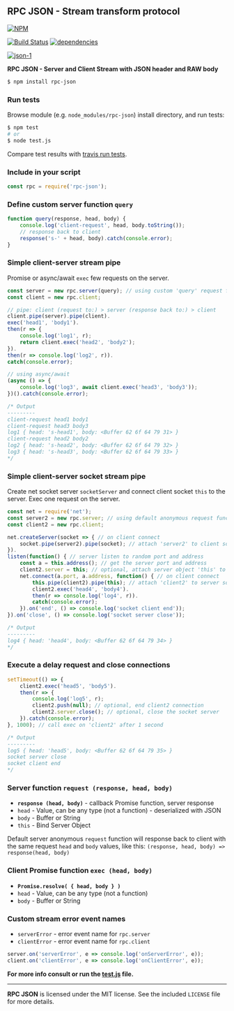 ## RPC JSON - Stream transform protocol
[![NPM](https://nodei.co/npm/rpc-json.png?downloads=true&downloadRank=true&stars=true)](https://nodei.co/npm/rpc-json/)

[![Build Status](https://travis-ci.org/RealTimeCom/rpc-json.svg?branch=master)](http://travis-ci.org/RealTimeCom/rpc-json)
[![dependencies](https://david-dm.org/RealTimeCom/rpc-json.svg)](https://david-dm.org/RealTimeCom/rpc-json)

[![json-1](https://cloud.githubusercontent.com/assets/22455434/22550324/2ccec420-e958-11e6-88c2-51fbe948c362.png)](https://github.com/RealTimeCom/rpc-json)

**RPC JSON - Server and Client Stream with JSON header and RAW body**
```sh
$ npm install rpc-json
```
### Run tests
Browse module (e.g. `node_modules/rpc-json`) install directory, and run tests:
```sh
$ npm test
# or
$ node test.js
```
Compare test results with <a href="https://travis-ci.org/RealTimeCom/rpc-json">travis run tests</a>.

### Include in your script
```js
const rpc = require('rpc-json');
```
### Define custom server function `query`
```js
function query(response, head, body) {
    console.log('client-request', head, body.toString());
    // response back to client
    response('s-' + head, body).catch(console.error);
}
```
### Simple client-server stream pipe
Promise or async/await `exec` few requests on the server.
```js
const server = new rpc.server(query); // using custom 'query' request function
const client = new rpc.client;

// pipe: client (request to:) > server (response back to:) > client
client.pipe(server).pipe(client).
exec('head1', 'body1').
then(r => {
    console.log('log1', r);
    return client.exec('head2', 'body2');
}).
then(r => console.log('log2', r)).
catch(console.error);

// using async/await
(async () => {
    console.log('log3', await client.exec('head3', 'body3'));
})().catch(console.error);

/* Output
---------
client-request head1 body1
client-request head3 body3
log1 { head: 's-head1', body: <Buffer 62 6f 64 79 31> }
client-request head2 body2
log2 { head: 's-head2', body: <Buffer 62 6f 64 79 32> }
log3 { head: 's-head3', body: <Buffer 62 6f 64 79 33> }
*/
```
### Simple client-server socket stream pipe
Create net socket server `socketServer` and connect client socket `this` to the server. Exec one request on the server.
```js
const net = require('net');
const server2 = new rpc.server; // using default anonymous request function
const client2 = new rpc.client;

net.createServer(socket => { // on client connect
    socket.pipe(server2).pipe(socket); // attach 'server2' to client socket connection 'socket'
}).
listen(function() { // server listen to random port and address
    const a = this.address(); // get the server port and address
    client2.server = this; // optional, attach server object 'this' to 'client2'
    net.connect(a.port, a.address, function() { // on client connect
        this.pipe(client2).pipe(this); // attach 'client2' to server socket connection 'this'
        client2.exec('head4', 'body4').
        then(r => console.log('log4', r)).
        catch(console.error);
    }).on('end', () => console.log('socket client end'));
}).on('close', () => console.log('socket server close'));

/* Output
---------
log4 { head: 'head4', body: <Buffer 62 6f 64 79 34> }
*/
```
### Execute a delay request and close connections
```js
setTimeout(() => {
    client2.exec('head5', 'body5').
    then(r => {
        console.log('log5', r);
        client2.push(null); // optional, end client2 connection
        client2.server.close(); // optional, close the socket server
    }).catch(console.error);
}, 1000); // call exec on 'client2' after 1 second

/* Output
---------
log5 { head: 'head5', body: <Buffer 62 6f 64 79 35> }
socket server close
socket client end
*/
```
### Server function `request (response, head, body)`
* <b><code>response (head, body)</code></b> - callback Promise function, server response
* `head` - Value, can be any type (not a function) - deserialized with JSON
* `body` - Buffer or String
* `this` - Bind Server Object

Default server anonymous `request` function will response back to client with the same request `head` and `body` values, like this: `(response, head, body) => response(head, body)`

### Client Promise function `exec (head, body)`
* <b><code>Promise.resolve( { head, body } )</code></b>
* `head` - Value, can be any type (not a function)
* `body` - Buffer or String

### Custom stream error event names
* `serverError` - error event name for `rpc.server`
* `clientError` - error event name for `rpc.client`

```js
server.on('serverError', e => console.log('onServerError', e));
client.on('clientError', e => console.log('onClientError', e));
```

**For more info consult or run the <a href="https://github.com/RealTimeCom/rpc-json/blob/master/test.js"><b>test.js</b></a> file.**

--------------------------------------------------------
**RPC JSON** is licensed under the MIT license. See the included `LICENSE` file for more details.
